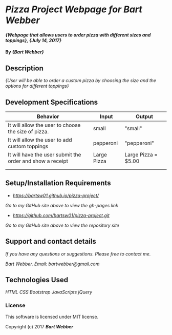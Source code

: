 # _Pizza Project Webpage for Bart Webber_

#### _{Webpage that allows users to order pizza with different sizes and toppings}, {July 14, 2017}_

#### By _**{Bart Webber}**_

## Description

_{User will be able to order a custom pizza by choosing the size and the options for different toppings}_

## Development Specifications

| Behavior      | Input | Output |
| ------------- | ------------- | ------------- |
| It will allow the user to choose the size of pizza. | small  | "small"  |
| It will allow the user to add custom toppings | pepperoni  | "pepperoni" |
| It will have the user submit the order and show a receipt | Large Pizza |  Large Pizza = $5.00 |         
|  |  |   |
|  |  |  |


## Setup/Installation Requirements

* _https://bartsw01.github.io/pizza-project/_

_Go to my GitHub site above to view the gh-pages link_

* _https://github.com/bartsw01/pizza-project.git_

_Go to my GitHub site above to view the repository site_

## Support and contact details

_If you have any questions or suggestions. Please free to contact me._

_Bart Webber. Email: bartwebber@gmail.com_


## Technologies Used

_HTML_
_CSS_
_Bootstrap_
_JavaScripts_
_jQuery_


### License

This software is licensed under MIT license.

Copyright (c) 2017 **_Bart Webber_**

